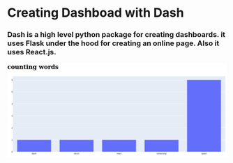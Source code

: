 # Creating Dashboad with Dash

### Dash is a high level python package for creating dashboards. it uses Flask under the hood for creating an online page. Also it uses React.js.

![](imgs/img1.png)

